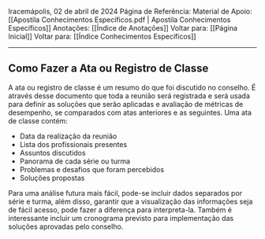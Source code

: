 Iracemápolis, 02 de abril de 2024
Página de Referência:
Material de Apoio: [[Apostila Conhecimentos Específicos.pdf | Apostila Conhecimentos Específicos]]
Anotações: [[Índice de Anotações]]
Voltar para: [[Página Inicial]]
Voltar para: [[Índice Conhecimentos Específicos]]
___________________
## Como Fazer a Ata ou Registro de Classe
A ata ou registro de classe é um resumo do que foi discutido no conselho.
É através desse documento que toda a reunião será registrada e será usada para definir as soluções que serão aplicadas e avaliação de métricas de desempenho, se comparados com atas anteriores e as seguintes.
Uma ata de classe contém:
- Data da realização da reunião
- Lista dos profissionais presentes
- Assuntos discutidos
- Panorama de cada série ou turma
- Problemas e desafios que foram percebidos
- Soluções propostas

Para uma análise futura mais fácil, pode-se incluir dados separados por série e turma, além disso, garantir que a visualização das informações seja de fácil acesso, pode fazer a diferença para interpreta-la.
Também é interessante incluir um cronograma previsto para implementação das soluções aprovadas pelo conselho.
